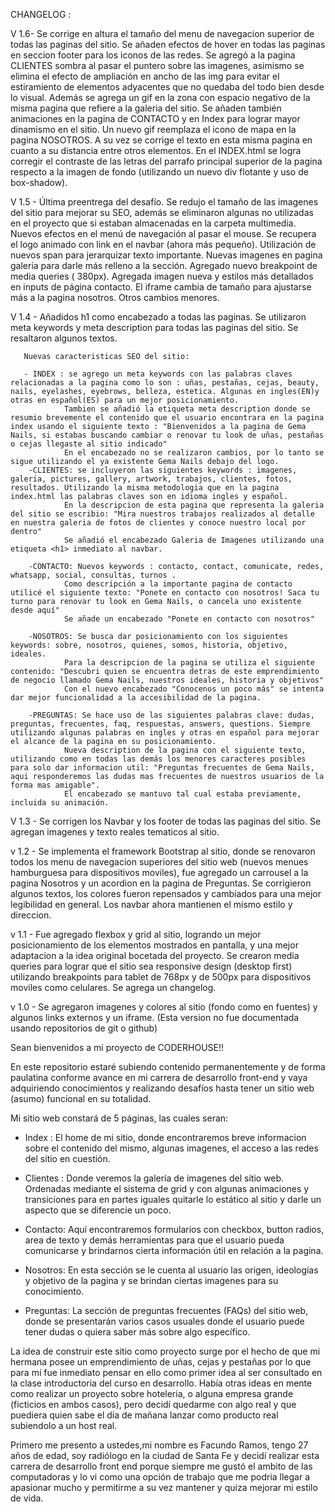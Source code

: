 
CHANGELOG :

V 1.6- Se corrige en altura el tamaño del menu de navegacion superior de todas las paginas del sitio. Se añaden efectos de hover en todas las paginas en seccion footer para los iconos de las redes. Se agregó a la pagina CLIENTES sombra al pasar el puntero sobre las imagenes, asimismo se elimina el efecto de ampliación en ancho de las img para evitar el estiramiento de elementos adyacentes que no quedaba del todo bien desde lo visual. Además se agrega un gif en la zona con espacio negativo de la misma pagina que refiere a la galeria del sitio. 
        Se añaden también animaciones en la pagina de CONTACTO y en Index para lograr mayor dinamismo en el sitio. Un nuevo gif reemplaza el icono de mapa en la pagina NOSOTROS. A su vez se corrige el texto en esta misma pagina en cuanto a su distancia entre otros elementos.
        En el INDEX.html se logra corregir el contraste de las letras del parrafo principal superior de la pagina respecto a la imagen de fondo (utilizando un nuevo div flotante y uso de box-shadow).

V 1.5 - Última preentrega del desafío.
Se redujo el tamaño de las imagenes del sitio para mejorar su SEO, además se eliminaron algunas no utilizadas en el proyecto que si estaban almacenadas en la carpeta multimedia. Nuevos efectos en el menú de navegación al pasar el mouse. Se recupera el logo animado con link en el navbar (ahora más pequeño). Utilización de nuevos span para jerarquizar texto importante. Nuevas imagenes en pagina galeria para darle más relleno a la sección. Agregado nuevo breakpoint de media queries ( 380px). Agregada imagen nueva y estilos más detallados en inputs de página contacto. El iframe cambia de tamaño para ajustarse más a la pagina nosotros. Otros cambios menores.

V 1.4 - Añadidos h1 como encabezado a todas las paginas. Se utilizaron meta keywords y meta description para todas las paginas del sitio. Se resaltaron algunos textos.

       Nuevas caracteristicas SEO del sitio:

       - INDEX : se agrego un meta keywords con las palabras claves relacionadas a la pagina como lo son : uñas, pestañas, cejas, beauty, nails, eyelashes, eyebrows, belleza, estetica. Algunas en ingles(EN)y otras en español(ES) para un mejor posicionamiento.
                Tambien se añadió la etiqueta meta description donde se resumio brevemente el contenido que el usuario encontrara en la pagina index usando el siguiente texto : "Bienvenidos a la pagina de Gema Nails, si estabas buscando cambiar o renovar tu look de uñas, pestañas o cejas llegaste al sitio indicado"
                En el encabezado no se realizaron cambios, por lo tanto se sigue utilizando el ya existente Gema Nails debajo del logo.
        -CLIENTES: se incluyeron las siguientes keywords : imagenes, galeria, pictures, gallery, artwork, trabajos, clientes, fotos, resultados. Utilizando la misma metodologia que en la pagina index.html las palabras claves son en idioma ingles y español.
                En la descripcion de esta pagina que representa la galeria del sitio se escribio: "Mira nuestros trabajos realizados al detalle en nuestra galeria de fotos de clientes y conoce nuestro local por dentro"
                Se añadió el encabezado Galeria de Imagenes utilizando una etiqueta <h1> inmediato al navbar.
                
        -CONTACTO: Nuevos keywords : contacto, contact, comunicate, redes, whatsapp, social, consultas, turnos .
                Como descripción a la importante pagina de contacto utilicé el siguiente texto: "Ponete en contacto con nosotros! Saca tu turno para renovar tu look en Gema Nails, o cancela uno existente desde aquí"
                Se añade un encabezado "Ponete en contacto con nosotros"

        -NOSOTROS: Se busca dar posicionamiento con los siguientes keywords: sobre, nosotros, quienes, somos, historia, objetivo, ideales.
                Para la descripcion de la pagina se utiliza el siguiente contenido: "Descubri quien se encuentra detras de este emprendimiento de negocio llamado Gema Nails, nuestros ideales, historia y objetivos"
                Con el nuevo encabezado "Conocenos un poco más" se intenta dar mejor funcionalidad a la accesibilidad de la pagina.
                
        -PREGUNTAS: Se hace uso de las siguientes palabras clave: dudas, preguntas, frecuentes, faq, respuestas, answers, questions. Siempre utilizando algunas palabras en ingles y otras en español para mejorar el alcance de la pagina en su posicionamiento.
                Nueva description de la pagina con el siguiente texto, utilizando como en todas las demás los menores caracteres posibles para solo dar informacion util: "Preguntas frecuentes de Gema Nails, aqui responderemos las dudas mas frecuentes de nuestros usuarios de la forma mas amigable".
                El encabezado se mantuvo tal cual estaba previamente, incluida su animación.

V 1.3 - Se corrigen los Navbar y los footer de todas las paginas del sitio. 
Se agregan imagenes y texto reales tematicos al sitio.

v 1.2 - Se implementa el framework Bootstrap al sitio, donde se renovaron todos los menu de navegacion superiores del sitio web (nuevos menues hamburguesa para dispositivos moviles), fue agregado un carrousel a la pagina Nosotros y un acordion en la pagina de Preguntas.
 Se corrigieron algunos textos, los colores fueron repensados y cambiados para una mejor legibilidad en general.
 Los navbar ahora mantienen el mismo estilo y direccion.


v 1.1 - Fue agregado flexbox y grid al sitio, logrando un mejor posicionamiento de los elementos mostrados en pantalla, y una mejor adaptacion a la idea original bocetada del proyecto.
 Se crearon media queries para lograr que el sitio sea responsive design (desktop first) utilizando breakpoints para tablet de 768px y de 500px para dispositivos moviles como celulares.
Se agrega un changelog.

v 1.0 - Se agregaron imagenes y colores al sitio (fondo como en fuentes) y algunos links externos y un iframe. (Esta version no fue documentada usando repositorios de git o github)







Sean bienvenidos a mi proyecto de CODERHOUSE!!

En este repositorio estaré subiendo contenido permanentemente y de forma paulatina conforme avance en mi carrera de desarrollo front-end y vaya adquiriendo conocimientos y realizando desafíos hasta tener un sitio web (asumo) funcional en su totalidad.

Mi sitio web constará de 5 páginas, las cuales seran:

+ Index : El home de mi sitio, donde encontraremos breve informacion sobre el contenido del mismo, algunas imagenes, el acceso a las redes del sitio en cuestión.

- Clientes : Donde veremos la galería de imagenes del sitio web. Ordenadas mediante el sistema de grid y con algunas animaciones y transiciones para en partes iguales quitarle lo estático al sitio y darle un aspecto que se diferencie un poco.

- Contacto: Aquí encontraremos formularios con checkbox, button radios, area de texto y demás herramientas para que el usuario pueda comunicarse y brindarnos cierta información útil en relación a la pagina. 

- Nosotros: En esta sección se le cuenta al usuario las origen, ideologías y objetivo de la pagina y se brindan ciertas imagenes para su conocimiento.

- Preguntas: La sección de preguntas frecuentes (FAQs) del sitio web, donde se presentarán varios casos usuales donde el usuario puede tener dudas o quiera saber más sobre algo específico.




La idea de construir este sitio como proyecto surge por el hecho de que mi hermana posee un emprendimiento de uñas, cejas y pestañas por lo que para mí fue inmediato pensar en ello como primer idea al ser consultado en la clase introductoria del curso en desarrollo.
Había otras ideas en mente como realizar un proyecto sobre hoteleria, o alguna empresa grande (ficticios en ambos casos), pero decidí quedarme con algo real y que puediera quien sabe el día de mañana lanzar como producto real subiendolo a un host real.

Primero me presento a ustedes,mi nombre es Facundo Ramos, tengo 27 años de edad, soy radiólogo en la ciudad de Santa Fe y decidí realizar esta carrera de desarrollo front end porque siempre me gustó el ambito de las computadoras y lo vi como una opción de trabajo que me podria llegar a apasionar mucho y permitirme a su vez mantener y quiza mejorar mi estilo de vida.
